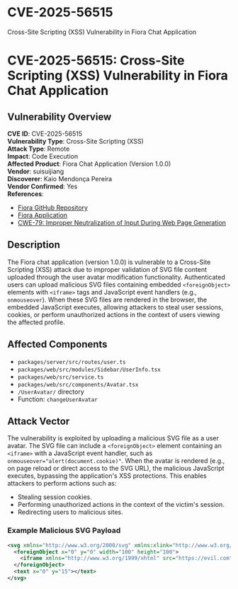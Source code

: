 # CVE-2025-56515
Cross-Site Scripting (XSS) Vulnerability in Fiora Chat Application
# CVE-2025-56515: Cross-Site Scripting (XSS) Vulnerability in Fiora Chat Application

## Vulnerability Overview
**CVE ID**: CVE-2025-56515  
**Vulnerability Type**: Cross-Site Scripting (XSS)  
**Attack Type**: Remote  
**Impact**: Code Execution  
**Affected Product**: Fiora Chat Application (Version 1.0.0)  
**Vendor**: suisuijiang  
**Discoverer**: Kaio Mendonça Pereira  
**Vendor Confirmed**: Yes  
**References**:  
- [Fiora GitHub Repository](https://github.com/yinxin630/fiora)  
- [Fiora Application](https://fiora.suisuijiang.com/)  
- [CWE-79: Improper Neutralization of Input During Web Page Generation](https://cwe.mitre.org/data/definitions/79.html)

## Description
The Fiora chat application (version 1.0.0) is vulnerable to a Cross-Site Scripting (XSS) attack due to improper validation of SVG file content uploaded through the user avatar modification functionality. Authenticated users can upload malicious SVG files containing embedded `<foreignObject>` elements with `<iframe>` tags and JavaScript event handlers (e.g., `onmouseover`). When these SVG files are rendered in the browser, the embedded JavaScript executes, allowing attackers to steal user sessions, cookies, or perform unauthorized actions in the context of users viewing the affected profile.

## Affected Components
- `packages/server/src/routes/user.ts`
- `packages/web/src/modules/Sidebar/UserInfo.tsx`
- `packages/web/src/service.ts`
- `packages/web/src/components/Avatar.tsx`
- `/UserAvatar/` directory
- Function: `changeUserAvatar`

## Attack Vector
The vulnerability is exploited by uploading a malicious SVG file as a user avatar. The SVG file can include a `<foreignObject>` element containing an `<iframe>` with a JavaScript event handler, such as `onmouseover="alert(document.cookie)"`. When the avatar is rendered (e.g., on page reload or direct access to the SVG URL), the malicious JavaScript executes, bypassing the application's XSS protections. This enables attackers to perform actions such as:
- Stealing session cookies.
- Performing unauthorized actions in the context of the victim's session.
- Redirecting users to malicious sites.

### Example Malicious SVG Payload
```xml
<svg xmlns="http://www.w3.org/2000/svg" xmlns:xlink="http://www.w3.org/1999/xlink" viewBox="0 0 100 100">
  <foreignObject x="0" y="0" width="100" height="100">
    <iframe xmlns="http://www.w3.org/1999/xhtml" src="https://evil.com" onmouseover="alert(document.cookie)" width="100" height="100"></iframe>
  </foreignObject>
  <text x="0" y="15"></text>
</svg>
